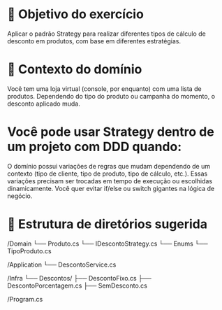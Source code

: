 # 🎯 Objetivo do exercício
Aplicar o padrão Strategy para realizar diferentes tipos de cálculo de desconto em produtos, com base em diferentes estratégias.

# 🧠 Contexto do domínio
Você tem uma loja virtual (console, por enquanto) com uma lista de produtos. Dependendo do tipo do produto ou campanha do momento, o desconto aplicado muda.

# Você pode usar Strategy dentro de um projeto com DDD quando:
O domínio possui variações de regras que mudam dependendo de um contexto (tipo de cliente, tipo de produto, tipo de cálculo, etc.).
Essas variações precisam ser trocadas em tempo de execução ou escolhidas dinamicamente.
Você quer evitar if/else ou switch gigantes na lógica de negócio.

# 🧱 Estrutura de diretórios sugerida
/Domain
  └── Produto.cs
  └── IDescontoStrategy.cs
  └── Enums
        └── TipoProduto.cs

/Application
  └── DescontoService.cs

/Infra
  └── Descontos/
        ├── DescontoFixo.cs
        ├── DescontoPorcentagem.cs
        ├── SemDesconto.cs        

/Program.cs
